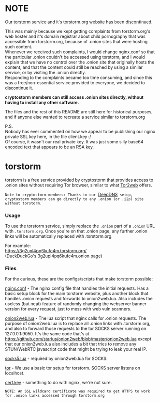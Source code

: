 # NOTE 
Our torstorm service and it's torstorm.org website has been discontinued.   

This was mainly because we kept getting complaints from torstorm.org's web hoster and it's domain registrar about child pornography that was accessible from torstorm.org, because of .onion sites that were hosting such content.   
Whenever we received such complaints, I would change nginx.conf so that the particular .onion couldn't be accessed using torstorm, and I would explain that we have no control over the .onion site that originally hosts the content, and that the content could still be reached by using a similar service, or by visiting the .onion directly.   
Responding to the complaints became too time consuming, and since this was a free/non-essential service provided to everyone, we decided to discontinue it.   

**cryptostorm members can still access .onion sites directly, without having to install any other software.**

The files and the rest of this README are still here for historical purposes, and if anyone else wanted to recreate a service similar to torstorm.org

P.S.   
Nobody has ever commented on how we appear to be publishing our nginx private SSL key here, in the file client.key :/   
Of course, it wasn't our real private key. It was just some silly base64 encoded text that appears to be an RSA key.

# torstorm

torstorm is a free service provided by cryptostorm that provides access to .onion sites without requiring Tor browser, similar to what [Tor2web](https://tor2web.org/) offers.

`Note to cryptostorm members: Thanks to our `[DeepDNS](http://deepdns.net/)` setup, cryptostorm members can go directly to any .onion (or .i2p) site without torstorm.`

### Usage

To use the torstorm service, simply replace the `.onion` part of a `.onion` URL with `.torstorm.org`. Once you're on that .onion page, any further .onion links will be automatically replaced with .torstorm.org.

For example:  
https://3g2upl4pq6kufc4m.torstorm.org/  
(DuckDuckGo's 3g2upl4pq6kufc4m.onion page)

### Files

For the curious, these are the configs/scripts that make torstorm possible:

[nginx.conf](https://github.com/cryptostorm/torstorm/blob/master/nginx.conf) - The nginx config file that handles the initial requests. Has a basic setup block for the main torstorm website, plus another block that handles .onion requests and forwards to onion2web.lua. Also includes the useless (but neat) feature of randomly changing the webserver banner version for every request, just to mess with web vuln scanners.

[onion2web.lua](https://github.com/cryptostorm/torstorm/blob/master/onion2web.lua) - The lua script that nginx calls for .onion requests. The purpose of onion2web.lua is to replace all .onion links with .torstorm.org, and also to forward those requests to the tor SOCKS server running on 127.0.0.1:9050. It's the same code that's at https://github.com/starius/onion2web/blob/master/onion2web.lua except that our onion2web.lua also includes a bit that tries to remove any STUN/WebRTC javascript code that might be trying to leak your real IP. 

[socks5.lua](https://github.com/cryptostorm/torstorm/blob/master/socks5.lua) - required by onion2web.lua for SOCKS.

[tor](https://www.torproject.org/) - We use a basic tor setup for torstorm. SOCKS server listens on localhost.

[cert.key](https://github.com/cryptostorm/torstorm/blob/master/cert.key) - something to do with nginx, we're not sure.

`NOTE: An SSL wildcard certificate was required to get HTTPS to work for .onion links accessed through torstorm.org`
